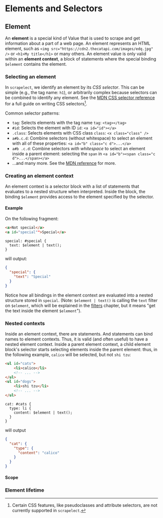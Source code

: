 # Elements and Selectors

## Element

An **element** is a special kind of Value that is used to scrape and get
information about a part of a web page. An element represents an HTML element,
such as `<img src="https://cdn2.thecatapi.com/images/edq.jpg" />` or
`<h1>My title</h1>` or many others.  An element value is only valid within an
**element context**, a block of statements where the special binding
`$element` contains the element.

### Selecting an element

In `scrapelect`, we identify an element by its *CSS selector*. This can be simple
(e.g., the tag name: `h1`), or arbitrarily complex because selectors can be
combined to identify any element.  See the [MDN CSS selector reference](https://developer.mozilla.org/en-US/docs/Web/CSS/CSS_selectors)
for a full guide on writing CSS selectors[^pseudoclass-caveat].

Common selector patterns:

- `tag`: Selects elements with the tag name `tag`: `<tag></tag>`
- `#id`: Selects the element with ID `id`: `<a id="id"></a>`
- `.class`: Selects elements with CSS class `class`: `<x class="class" />`
- `a#b.c.d`: Combine selectors (without whitespace) to select an element with
  all of these properties: `<a id="b" class="c d">...</a>`
- `a#b .c.d`: Combine selectors *with whitespace* to select an element inside
  a parent element: selecting the `span` in `<a id="b"><span class="c d">...</span></a>`
- ...and many more.  See the [MDN reference](https://developer.mozilla.org/en-US/docs/Web/CSS/CSS_selectors) for more.

### Creating an element context

An element context is a selector block with a list of statements that evaluates
to a nested structure when interpreted.  Inside the block, the binding `$element`
provides access to the element specified by the selector.

#### Example

On the following fragment:

```html
<a>Not special</a>
<a id="special"">Special</a>
```

```scrp
special: #special {
  text: $element | text();
}
```

will output:

```json
{
  "special": {
    "text": "Special"
  }
}
```

Notice how all bindings in the element context are evaluated into a nested
structure stored in `special`.  (Note: `$element | text()` is calling the `text`
filter on `$element`, which will be explained in the [filters](./filters.md)
chapter, but it means "get the text inside the element `$element`").

### Nested contexts

Inside an element context, there are statements.  And statements can bind names
to element contexts.  Thus, it is valid (and often useful) to have a nested element
context.  Inside a parent element context, a child element block's selector starts
selecting elements inside the parent element: thus, in the following example,
`calico` will be selected, but not `shi tzu`:

```html
<ul id="cats">
    <li>calico</li>
    <!-- ... -->
</ul>
<ul id="dogs">
    <li>shi tzu</li>
    <!-- ... -->
</ul>
```

```scrp
cat: #cats {
  type: li {
    content: $element | text();
  }
}
```

will output

```json
{
  "cat": {
    "type": {
      "content": "calico"
    }
  }
}
```

#### Scope

### Element lifetime

[^pseudoclass-caveat]: Certain CSS features, like pseudoclasses and attribute
  selectors, are not currently supported in `scrapelect`.
